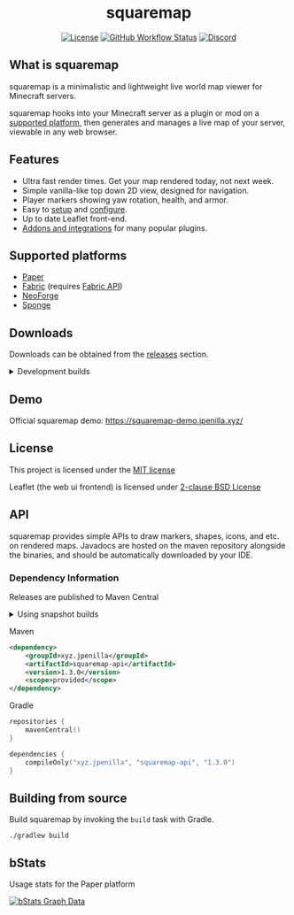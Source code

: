 <div align="center">

# squaremap

[![License](https://img.shields.io/badge/license-MIT-blue)](LICENSE)
[![GitHub Workflow Status](https://img.shields.io/github/actions/workflow/status/jpenilla/squaremap/build.yml?branch=master)](https://github.com/jpenilla/squaremap/actions)
[![Discord](https://img.shields.io/discord/390942438061113344?color=8C9CFE&label=discord&logo=discord&logoColor=white)](https://discord.gg/PHpuzZS)

</div>

## What is squaremap

squaremap is a minimalistic and lightweight live world map viewer for Minecraft servers.

squaremap hooks into your Minecraft server as a plugin or mod on a [supported platform](#supported-platforms), then generates and manages a live map of your server, viewable in any web browser.

## Features

* Ultra fast render times. Get your map rendered today, not next week.
* Simple vanilla-like top down 2D view, designed for navigation.
* Player markers showing yaw rotation, health, and armor.
* Easy to [setup](https://github.com/jpenilla/squaremap/wiki/Installation) and [configure](https://github.com/jpenilla/squaremap/wiki/Default-config.yml).
* Up to date Leaflet front-end.
* [Addons and integrations](https://github.com/jpenilla/squaremap/wiki/Addons) for many popular plugins.

## Supported platforms

- [Paper](https://papermc.io/)
- [Fabric](https://fabricmc.net/) (requires [Fabric API](https://modrinth.com/mod/fabric-api))
- [NeoForge](https://neoforged.net/)
- [Sponge](https://www.spongepowered.org/)

## Downloads

Downloads can be obtained from the [releases](https://github.com/jpenilla/squaremap/releases) section.

<details>
<summary>Development builds</summary>

> Development builds are available at https://jenkins.jpenilla.xyz/job/squaremap/
</details>

## Demo

Official squaremap demo: https://squaremap-demo.jpenilla.xyz/

## License

This project is licensed under the [MIT license](https://github.com/jpenilla/squaremap/blob/master/LICENSE)

Leaflet (the web ui frontend) is licensed under [2-clause BSD License](https://github.com/Leaflet/Leaflet/blob/master/LICENSE)

## API

squaremap provides simple APIs to draw markers, shapes, icons, and etc. on rendered maps. Javadocs are hosted on the maven repository alongside the binaries, and should be automatically downloaded by your IDE. 

### Dependency Information

Releases are published to Maven Central

<details>
<summary>Using snapshot builds</summary>

> Snapshot builds are available on the Sonatype snapshots maven repository: `https://s01.oss.sonatype.org/content/repositories/snapshots/`
>
> Consult your build tool's documentation for details on adding maven repositories to your project.
</details>

Maven
```xml
<dependency>
    <groupId>xyz.jpenilla</groupId>
    <artifactId>squaremap-api</artifactId>
    <version>1.3.0</version>
    <scope>provided</scope>
</dependency>
```

Gradle
```kotlin
repositories {
    mavenCentral()
}

dependencies {
    compileOnly("xyz.jpenilla", "squaremap-api", "1.3.0")
}
```

## Building from source

Build squaremap by invoking the `build` task with Gradle.

```
./gradlew build
```

## bStats

Usage stats for the Paper platform

[![bStats Graph Data](https://bstats.org/signatures/bukkit/squaremap.svg)](https://bstats.org/plugin/bukkit/squaremap/13571)
